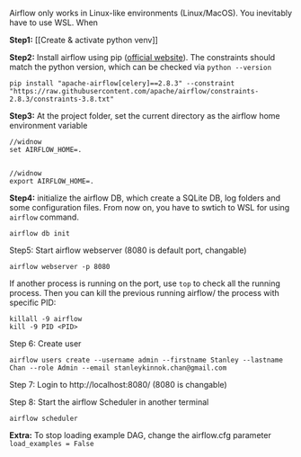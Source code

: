 
Airflow only works in Linux-like environments (Linux/MacOS). You inevitably have to use WSL. When 

**Step1:** [[Create & activate python venv]]

**Step2:** Install airflow using pip ([official website](https://airflow.apache.org/docs/apache-airflow/stable/installation/installing-from-pypi.html)). The constraints should match the python version, which can be checked via `python --version`
```
pip install "apache-airflow[celery]==2.8.3" --constraint "https://raw.githubusercontent.com/apache/airflow/constraints-2.8.3/constraints-3.8.txt"
```

**Step3:** At the project folder, set the current directory as the airflow home environment variable
```
//widnow
set AIRFLOW_HOME=.


//widnow
export AIRFLOW_HOME=.
```

**Step4:** initialize the airflow DB, which create a SQLite DB, log folders and some configuration files. From now on, you have to swtich to WSL for using `airflow` command.
```
airflow db init
```

Step5: Start airflow webserver (8080 is default port, changable)
```
airflow webserver -p 8080
```

If another process is running on the port, use `top` to check all the running process. Then you can kill the previous running airflow/ the process with specific PID:
```
killall -9 airflow
kill -9 PID <PID>
```

Step 6: Create user
```
airflow users create --username admin --firstname Stanley --lastname Chan --role Admin --email stanleykinnok.chan@gmail.com
```

Step 7: Login to http://localhost:8080/ (8080 is changable)

Step 8: Start the airflow Scheduler in another terminal
```
airflow scheduler
```


**Extra:**
To stop loading example DAG, change the airflow.cfg parameter `load_examples = False`